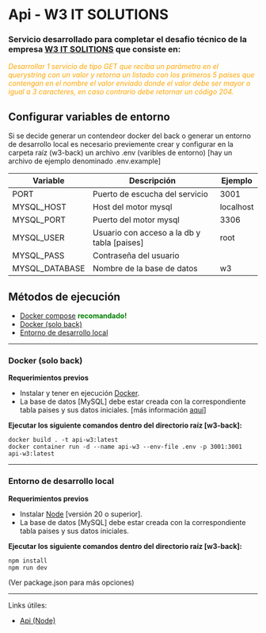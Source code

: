 # Api - W3 IT SOLUTIONS

### Servicio desarrollado para completar el desafio técnico de la empresa [W3 IT SOLITIONS](https://w3itsolutions.net/) que consiste en:

<div style="color: orange; font-style: italic;">
<p>Desarrollar 1 servicio de tipo GET que reciba un parámetro en el querystring con un valor y retorna un listado con los primeros 5 países que contengan en el nombre el valor enviado donde el valor debe ser mayor o igual a 3 caracteres, en caso contrario debe retornar un código 204.</p>
</div>

## Configurar variables de entorno

Si se decide generar un contendeor docker del back o generar un entorno de desarrollo local es necesario previemente crear y configurar en la carpeta raíz (w3-back) un archivo .env (varibles de entorno) [hay un archivo de ejemplo denominado .env.example]

| Variable     | Descripción | Ejemplo |
| ----------- | ----------- | -------- |
| PORT | Puerto de escucha del servicio | 3001 |
| MYSQL_HOST | Host del motor mysql | localhost |
| MYSQL_PORT | Puerto del motor mysql | 3306 |
| MYSQL_USER | Usuario con acceso a la db y tabla [paises] | root |
| MYSQL_PASS | Contraseña del usuario | |
| MYSQL_DATABASE | Nombre de la base de datos | w3 |

## Métodos de ejecución

* [Docker compose](../README.md) <span style="color: green; font-weight: bold;">recomandado!</span>
* [Docker (solo back)](#link1)
* [Entorno de desarrollo local](#link2)

___

<div id="link1"></div>

### Docker (solo back)

**Requerimientos previos**

* Instalar y tener en ejecución [Docker](https://www.docker.com/).
* La base de datos [MySQL] debe estar creada con la correspondiente tabla paises y sus datos iniciales. [más información [aquí](../w3-back/data/DB.md)]

**Ejecutar los siguiente comandos dentro del directorio raíz [w3-back]:**

```
docker build . -t api-w3:latest
docker container run -d --name api-w3 --env-file .env -p 3001:3001 api-w3:latest
```
___

<div id="link2"></div>

### Entorno de desarrollo local

**Requerimientos previos**

* Instalar [Node](https://nodejs.org/en) [versión 20 o superior].
* La base de datos [MySQL] debe estar creada con la correspondiente tabla paises y sus datos iniciales.

**Ejecutar los siguiente comandos dentro del directorio raíz [w3-back]:**

```
npm install
npm run dev
```
(Ver package.json para más opciones)

___

Links útiles:

* [Api (Node)](http://localhost:3001/api/docs)